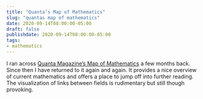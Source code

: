 ```yaml
---
title: "Quanta’s Map of Mathematics"
slug: "quantas map of mathematics"
date: 2020-09-14T08:00:00-05:00
draft: false
publishdate: 2020-09-14T08:00:00-05:00
tags:
- mathematics
---
```


I ran across [Quanta Magazine’s Map of Mathematics][1] a few months back. Since then I have returned to it again and again. It provides a nice overview of current mathematics and offers a place to jump off into further reading. The visualization of links between fields is rudimentary but still though provoking.

[1]: https://www.quantamagazine.org/the-map-of-mathematics-20200213/
